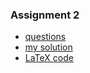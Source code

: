 ### Assignment 2

- [questions](questions.pdf)
- [my solution](mysol.pdf)
- [LaTeX code](https://github.com/pufanyi/MH4320-Assignments/tree/main/assignment2/src)
